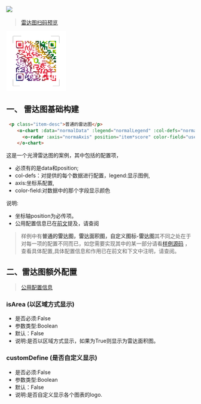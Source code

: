 <a href="https://github.com/MrGaoGang/oview/blob/master/examples/components/chart/Area.vue">
<img src="https://img.shields.io/badge/oview-%E9%9B%B7%E8%BE%BE%E5%9B%BE%E6%A0%B7%E4%BE%8B%E6%BA%90%E7%A0%81-brightgreen.svg"/>
</a>

> [雷达图扫码预览]()

<img src="../../../images/oview/qrcode.png" style="width:160px;height:160px;">


## 一、 雷达图基础构建

```html
 <p class="item-desc">普通的雷达图</p>
    <o-chart :data="normalData" :legend="normalLegend" :col-defs="normalColumnConfig">
      <o-radar :axis="normaAxis" position="item*score" color-field="user"></o-radar>
    </o-chart>
```
这是一个光滑雷达图的案例，其中包括的配置项，
- 必须有的是data和position;
- col-defs：对提供的每个数据进行配置，legend:显示图例,
- axis:坐标系配置,
- color-field:对数据中的那个字段显示颜色


说明:
- 坐标轴position为必传项。
- 公用配置信息已在[前文](../Chart.md)提及，请查阅

> 样例中有**普通的雷达图，雷达面积图，自定义图标-雷达图**其不同之处在于对每一项的配置不同而已，如您需要实现其中的某一部分请看[样例源码](https://github.com/MrGaoGang/oview/blob/master/examples/components/chart/Radar.vue)
，查看具体配置,具体配置信息和作用已在前文和下文中注明，请查阅。


## 二、雷达图额外配置
> [公用配置信息](../Chart.md)

### isArea (以区域方式显示)
- 是否必须:False
- 参数类型:Boolean
- 默认：False
- 说明:是否以区域方式显示，如果为True则显示为雷达面积图。

### customDefine (是否自定义显示)
- 是否必须:False
- 参数类型:Boolean
- 默认：False
- 说明:是否自定义显示各个图表的logo.




